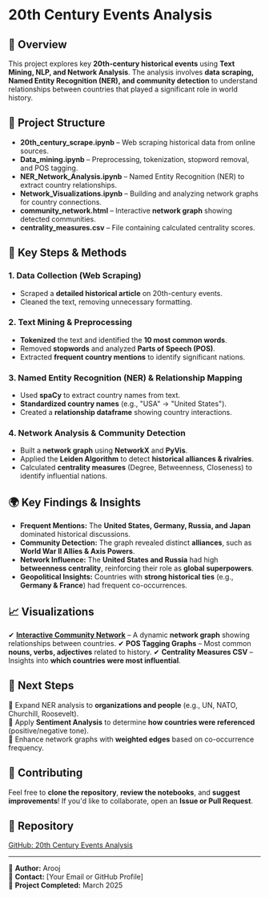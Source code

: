 # 20th Century Events Analysis

## 📌 Overview
This project explores key **20th-century historical events** using **Text Mining, NLP, and Network Analysis**. The analysis involves **data scraping, Named Entity Recognition (NER), and community detection** to understand relationships between countries that played a significant role in world history.

## 📂 Project Structure
- **20th_century_scrape.ipynb** – Web scraping historical data from online sources.
- **Data_mining.ipynb** – Preprocessing, tokenization, stopword removal, and POS tagging.
- **NER_Network_Analysis.ipynb** – Named Entity Recognition (NER) to extract country relationships.
- **Network_Visualizations.ipynb** – Building and analyzing network graphs for country connections.
- **community_network.html** – Interactive **network graph** showing detected communities.
- **centrality_measures.csv** – File containing calculated centrality scores.

## 🔎 Key Steps & Methods
### **1. Data Collection (Web Scraping)**
- Scraped a **detailed historical article** on 20th-century events.
- Cleaned the text, removing unnecessary formatting.

### **2. Text Mining & Preprocessing**
- **Tokenized** the text and identified the **10 most common words**.
- Removed **stopwords** and analyzed **Parts of Speech (POS)**.
- Extracted **frequent country mentions** to identify significant nations.

### **3. Named Entity Recognition (NER) & Relationship Mapping**
- Used **spaCy** to extract country names from text.
- **Standardized country names** (e.g., "USA" → "United States").
- Created a **relationship dataframe** showing country interactions.

### **4. Network Analysis & Community Detection**
- Built a **network graph** using **NetworkX** and **PyVis**.
- Applied the **Leiden Algorithm** to detect **historical alliances & rivalries**.
- Calculated **centrality measures** (Degree, Betweenness, Closeness) to identify influential nations.

## 🌍 Key Findings & Insights
- **Frequent Mentions:** The **United States, Germany, Russia, and Japan** dominated historical discussions.
- **Community Detection:** The graph revealed distinct **alliances**, such as **World War II Allies & Axis Powers**.
- **Network Influence:** The **United States and Russia** had high **betweenness centrality**, reinforcing their role as **global superpowers**.
- **Geopolitical Insights:** Countries with **strong historical ties** (e.g., **Germany & France**) had frequent co-occurrences.

## 📈 Visualizations
✔ **[Interactive Community Network](community_network.html)** – A dynamic **network graph** showing relationships between countries.
✔ **POS Tagging Graphs** – Most common **nouns, verbs, adjectives** related to history.
✔ **Centrality Measures CSV** – Insights into **which countries were most influential**.

## 🚀 Next Steps
🔹 Expand NER analysis to **organizations and people** (e.g., UN, NATO, Churchill, Roosevelt).  
🔹 Apply **Sentiment Analysis** to determine **how countries were referenced** (positive/negative tone).  
🔹 Enhance network graphs with **weighted edges** based on co-occurrence frequency.  

## 🤝 Contributing
Feel free to **clone the repository**, **review the notebooks**, and **suggest improvements**! If you'd like to collaborate, open an **Issue or Pull Request**.

## 🔗 Repository
[GitHub: 20th Century Events Analysis](https://github.com/arooj-hub/20th-century)  

---
📢 **Author:** Arooj  
📧 **Contact:** [Your Email or GitHub Profile]  
🚀 **Project Completed:** March 2025
